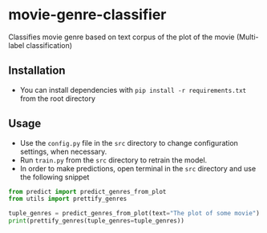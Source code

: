 # movie-genre-classifier
Classifies movie genre based on text corpus of the plot of the movie (Multi-label classification)

## Installation
- You can install dependencies with `pip install -r requirements.txt` from the root directory

## Usage
- Use the `config.py` file in the `src` directory to change configuration settings, when necessary.
- Run `train.py` from the `src` directory to retrain the model.
- In order to make predictions, open terminal in the `src` directory and use the following snippet
```python
from predict import predict_genres_from_plot
from utils import prettify_genres

tuple_genres = predict_genres_from_plot(text="The plot of some movie") # Returns tuple of possible genre/s
print(prettify_genres(tuple_genres=tuple_genres))
```